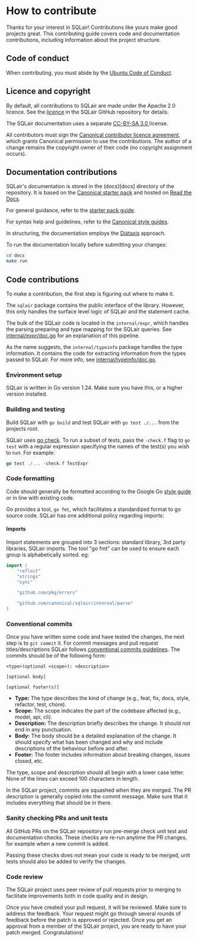 # How to contribute

Thanks for your interest in SQLair! Contributions like yours make good projects
great. This contributing guide covers code and documentation contributions,
including information about the project structure.

## Code of conduct

When contributing, you must abide by the [Ubuntu Code of
Conduct](https://ubuntu.com/community/ethos/code-of-conduct).

## Licence and copyright

By default, all contributions to SQLair are made under the Apache 2.0 licence.
See the [licence](LICENSE) in the SQLair GitHub repository for details.

The SQLair documentation uses a separate [CC-BY-SA 3.0
](https://creativecommons.org/licenses/by-sa/3.0/) license.

All contributors must sign the [Canonical contributor licence
agreement](https://ubuntu.com/legal/contributors), which grants Canonical
permission to use the contributions. The author of a change remains the
copyright owner of their code (no copyright assignment occurs).

## Documentation contributions

SQLair's documentation is stored in the (docs)[docs] directory of the
repository. It is based on the [Canonical starter
pack](https://canonical-starter-pack.readthedocs-hosted.com/latest/) and hosted
on [Read the Docs](https://about.readthedocs.com/).

For general guidance, refer to the [starter pack
guide](https://canonical-starter-pack.readthedocs-hosted.com/latest/readme/).

For syntax help and guidelines, refer to the [Canonical style
guides](https://canonical-documentation-with-sphinx-and-readthedocscom.readthedocs-hosted.com/#style-guides).

In structuring, the documentation employs the [Diátaxis](https://diataxis.fr/)
approach.

To run the documentation locally before submitting your changes:

```bash
cd docs
make run
```

## Code contributions

To make a contribution, the first step is figuring out where to make it.

The `sqlair` package contains the public interface of the library. However, this
only handles the surface level logic of SQLair and the statement cache.

The bulk of the SQLair code is located in the `internal/expr`, which handles the
parsing preparing and type mapping for the SQLair queries. See
[internal/expr/doc.go](internal/expr/doc.go) for an explanation of this pipeline.

As the name suggests, the `internal/typeinfo` package handles the type
information. It contains the code for extracting information from the types
passed to SQLair. For more info, see
[internal/typeinfo/doc.go](internal/typeinfo/doc.go).

### Environment setup

SQLair is written in Go version 1.24. Make sure you have this, or a higher
version installed.

### Building and testing

Build SQLair with `go build` and test SQLair with `go test ./...` from the
projects root.

SQLair uses [go check](https://pkg.go.dev/gopkg.in/check.v1?utm_source=godoc).
To run a subset of tests, pass the `-check.f` flag to `go test` with a regular
expression specifying the names of the test(s) you wish to run. For example:
```go
go test ./... -check.f TestExpr
```

### Code formatting

Code should generally be formatted according to the Google Go [style
guide](https://google.github.io/styleguide/go/) or in line with existing code.

Go provides a tool, `go fmt`, which facilitates a standardized format to go
source code. SQLair has one additional policy regarding imports:

#### Imports

Import statements are grouped into 3 sections: standard library, 3rd party
libraries, SQLair imports. The tool "go fmt" can be used to ensure each
group is alphabetically sorted. eg:

```go
import (
    "reflect"
    "strings"
    "sync"

    "github.com/pkg/errors"

    "github.com/canonical/sqlair/internal/parse"
)
```

### Conventional commits

Once you have written some code and have tested the changes, the next step is to
`git commit` it. For commit messages and pull request titles/descriptions SQLair
follows [conventional commits
guidelines](https://www.conventionalcommits.org/en/v1.0.0/). The commits should
be of the following form:
```
<type>(optional <scope>): <description>

[optional body]

[optional footer(s)]
```
- **Type:** The type describes the kind of change (e.g., feat, fix, docs, style,
  refactor, test, chore).
- **Scope:** The scope indicates the part of the codebase affected (e.g., model,
  api, cli).
- **Description:** The description briefly describes the change. It should not
  end in any punctuation.
- **Body:** The body should be a detailed explanation of the change. It should
  specify what has been changed and why and include descriptions of the
  behaviour before and after.
- **Footer:**  The footer includes information about breaking changes, issues
  closed, etc.

The type, scope and description should all begin with a lower case letter. None
of the lines can exceed 100 characters in length.

In the SQLair project, commits are squashed when they are merged. The PR
description is generally copied into the commit message. Make sure that it
includes everything that should be in there.

### Sanity checking PRs and unit tests

All GitHub PRs on the SQLair repository run pre-merge check unit test and
documentation checks. These checks are re-run anytime the PR changes, for
example when a new commit is added.

Passing these checks does not mean your code is ready to be merged, unit tests
should also be added to verify the changes.

### Code review

The SQLair project uses peer review of pull requests prior to merging to
facilitate improvements both in code quality and in design.

Once you have created your pull request, it will be reviewed. Make sure to
address the feedback. Your request might go through several rounds of feedback
before the patch is approved or rejected. Once you get an approval from a
member of the SQLair project, you are ready to have your patch merged.
Congratulations!